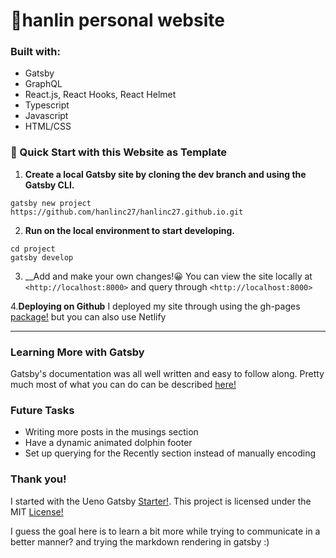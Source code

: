 # 🐬hanlin personal website

### Built with: 
* Gatsby 
* GraphQL
* React.js, React Hooks, React Helmet
* Typescript
* Javascript
* HTML/CSS

### 🧠 Quick Start with this Website as Template

1. __Create a local Gatsby site by cloning the dev branch and using the Gatsby CLI.__
```
gatsby new project https://github.com/hanlinc27/hanlinc27.github.io.git
```
2. __Run on the local environment to start developing.__
```
cd project
gatsby develop
```
3. __Add and make your own changes!😀
You can view the site locally at `<http://localhost:8000>` and query through `<http://localhost:8000>` 

4.__Deploying on Github__ 
I deployed my site through using the gh-pages [package!](https://www.gatsbyjs.org/docs/how-gatsby-works-with-github-pages/) but you can also use Netlify 

*** 

### Learning More with Gatsby
Gatsby's documentation was all well written and easy to follow along. Pretty much most of what you can do can be described [here!](https://www.gatsbyjs.org/) 

### Future Tasks 
* Writing more posts in the musings section
* Have a dynamic animated dolphin footer
* Set up querying for the Recently section instead of manually encoding

### Thank you! 
I started with the Ueno Gatsby [Starter!](https://github.com/ueno-llc/ueno-gatsby-starter). This project is licensed under the MIT [License!](https://github.com/ueno-llc/ueno-gatsby-starter) 

I guess the goal here is to learn a bit more while trying to communicate in a better manner? and trying the markdown rendering in gatsby :) 